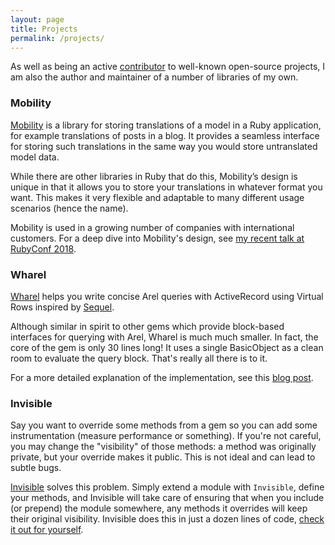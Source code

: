 ```yaml
---
layout: page
title: Projects
permalink: /projects/
---
```


As well as being an active <a href="https://github.com/shioyama"
target="_blank">contributor</a> to well-known open-source projects, I am also
the author and maintainer of a number of libraries of my own.

### Mobility

[Mobility](https://github.com/shioyama/mobility) is a library for storing translations of a model in a Ruby
application, for example translations of posts in a blog. It provides a
seamless interface for storing such translations in the same way you would
store untranslated model data.

While there are other libraries in Ruby that do this, Mobility’s design is
unique in that it allows you to store your translations in whatever format you
want. This makes it very flexible and adaptable to many different usage
scenarios (hence the name).

Mobility is used in a growing number of companies with international customers.
For a deep dive into Mobility's design, see [my recent talk at RubyConf
2018](/speaking#building-generic-software).

### Wharel

[Wharel](https://github.com/shioyama/wharel) helps you write concise Arel
queries with ActiveRecord using Virtual Rows inspired by
[Sequel](http://sequel.jeremyevans.net/).

Although similar in spirit to other gems which provide block-based interfaces
for querying with Arel, Wharel is much much smaller. In fact, the core of the
gem is only 30 lines long! It uses a single BasicObject as a clean room to
evaluate the query block. That's really all there is to it.

For a more detailed explanation of the implementation, see this [blog
post](https://dejimata.com/2018/5/30/arel-with-wharel).

### Invisible

Say you want to override some methods from a gem so you can add some
instrumentation (measure performance or something). If you're not careful, you
may change the "visibility" of those methods: a method was originally private,
but your override makes it public. This is not ideal and can lead to subtle bugs.

[Invisible](https://github.com/shioyama/invisible) solves this problem. Simply
extend a module with `Invisible`, define your methods, and Invisible will take
care of ensuring that when you include (or prepend) the module somewhere, any
methods it overrides will keep their original visibility. Invisible does this
in just a dozen lines of code, [check it
out for yourself](https://github.com/shioyama/invisible/blob/master/lib/invisible.rb).

